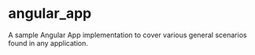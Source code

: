 # angular_app
A sample Angular App implementation to cover various general scenarios found in any application.
